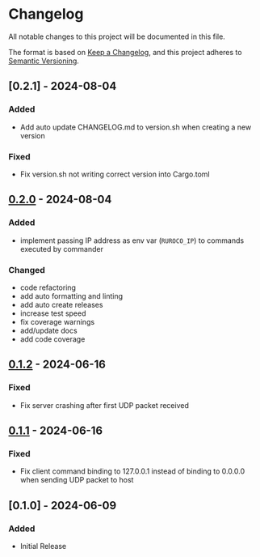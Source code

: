# Changelog

All notable changes to this project will be documented in this file.

The format is based on [Keep a Changelog](https://keepachangelog.com/en/1.0.0/),
and this project adheres to [Semantic Versioning](https://semver.org/spec/v2.0.0.html).

## [0.2.1] - 2024-08-04

### Added

- Add auto update CHANGELOG.md to version.sh when creating a new version

### Fixed

- Fix version.sh not writing correct version into Cargo.toml

## [0.2.0] - 2024-08-04

### Added

- implement passing IP address as env var (`RUROCO_IP`) to commands executed by commander

### Changed

- code refactoring
- add auto formatting and linting
- add auto create releases
- increase test speed
- fix coverage warnings
- add/update docs
- add code coverage

## [0.1.2] - 2024-06-16

### Fixed

- Fix server crashing after first UDP packet received

## [0.1.1] - 2024-06-16

### Fixed

- Fix client command binding to 127.0.0.1 instead of binding to 0.0.0.0 when sending UDP packet to host

## [0.1.0] - 2024-06-09

### Added

- Initial Release

[0.2.0]: https://github.com/beac0n/ruroco/compare/v0.1.2..v0.2.0

[0.1.2]: https://github.com/beac0n/ruroco/compare/v0.1.1..v0.1.2

[0.1.1]: https://github.com/beac0n/ruroco/compare/v0.1.0..v0.1.1

<!-- generated by git-cliff -->
